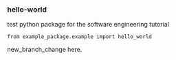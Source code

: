### hello-world

test python package for the software engineering tutorial

```
from example_package.example import hello_world
```

new_branch_change here.
